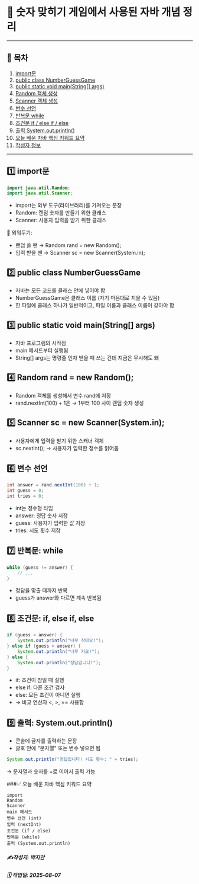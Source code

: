 # 🧠 숫자 맞히기 게임에서 사용된 자바 개념 정리

---

## 📑 목차
1. [import문](#1️⃣-import문)
2. [public class NumberGuessGame](#2️⃣-public-class-numberguessgame)
3. [public static void main(String[] args)](#3️⃣-public-static-void-mainstring-args)
4. [Random 객체 생성](#4️⃣-random-rand--new-random)
5. [Scanner 객체 생성](#5️⃣-scanner-sc--new-scannersystemin)
6. [변수 선언](#6️⃣-변수-선언)
7. [반복문 while](#7️⃣-반복문-while)
8. [조건문 if / else if / else](#8️⃣-조건문-if-else-if-else)
9. [출력 System.out.println()](#9️⃣-출력-systemoutprintln)
10. [오늘 배운 자바 핵심 키워드 요약](#✅-오늘-배운-자바-핵심-키워드-요약)
11. [작성자 정보](#작성자-정보)

---

## 1️⃣ import문
```java
import java.util.Random;
import java.util.Scanner;
```
- import는 외부 도구(라이브러리)를 가져오는 문장  
- Random: 랜덤 숫자를 만들기 위한 클래스  
- Scanner: 사용자 입력을 받기 위한 클래스  

📌 외워두기:  
- 랜덤 쓸 땐 → Random rand = new Random();  
- 입력 받을 땐 → Scanner sc = new Scanner(System.in);  

## 2️⃣ public class NumberGuessGame
- 자바는 모든 코드를 클래스 안에 넣어야 함  
- NumberGuessGame은 클래스 이름 (자기 마음대로 지을 수 있음)  
- 한 파일에 클래스 하나가 일반적이고, 파일 이름과 클래스 이름이 같아야 함  

## 3️⃣ public static void main(String[] args)
- 자바 프로그램의 시작점   
- main 메서드부터 실행됨  
- String[] args는 명령줄 인자 받을 때 쓰는 건데 지금은 무시해도 돼  

## 4️⃣ Random rand = new Random();
- Random 객체를 생성해서 변수 rand에 저장
- rand.nextInt(100) + 1은 → 1부터 100 사이 랜덤 숫자 생성

## 5️⃣ Scanner sc = new Scanner(System.in);  
- 사용자에게 입력을 받기 위한 스캐너 객체  
- sc.nextInt(); → 사용자가 입력한 정수를 읽어옴  

## 6️⃣ 변수 선언
```java
int answer = rand.nextInt(100) + 1;
int guess = 0;
int tries = 0;
```
- int는 정수형 타입
- answer: 정답 숫자 저장
- guess: 사용자가 입력한 값 저장
- tries: 시도 횟수 저장

## 7️⃣ 반복문: while
```java
while (guess != answer) {
    // ...
}
```
- 정답을 맞출 때까지 반복
- guess가 answer와 다르면 계속 반복됨

## 8️⃣ 조건문: if, else if, else
```java
if (guess < answer) {
    System.out.println("너무 작아요!");
} else if (guess > answer) {
    System.out.println("너무 커요!");
} else {
    System.out.println("정답입니다!");
}
```
- if: 조건이 참일 때 실행
- else if: 다른 조건 검사
- else: 모든 조건이 아니면 실행
- → 비교 연산자 <, >, == 사용함

## 9️⃣ 출력: System.out.println()
- 콘솔에 글자를 출력하는 문장
- 괄호 안에 "문자열" 또는 변수 넣으면 됨
```java
System.out.println("정답입니다! 시도 횟수: " + tries);
```
→ 문자열과 숫자를 +로 이어서 출력 가능

###✅ 오늘 배운 자바 핵심 키워드 요약
```pgsql
import
Random
Scanner
main 메서드
변수 선언 (int)
입력 (nextInt)
조건문 (if / else)
반복문 (while)
출력 (System.out.println)
```

##### ✍️작성자: 박지안    
##### 🗓️ 작업일: 2025-08-07
